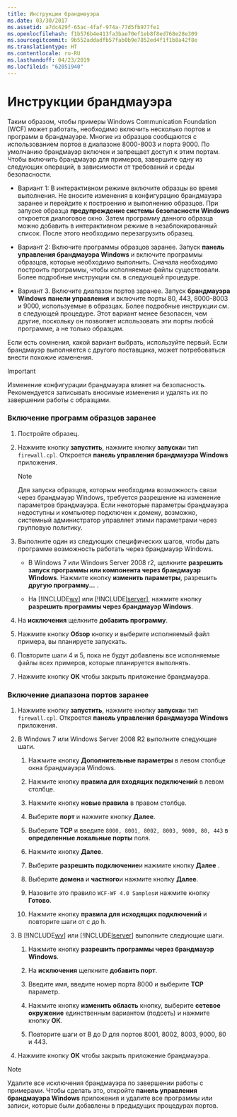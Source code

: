```yaml
---
title: Инструкции брандмауэра
ms.date: 03/30/2017
ms.assetid: a7dc429f-65ac-4faf-974a-77d5fb977fe1
ms.openlocfilehash: f1b576b4e413fa3bae70ef1eb8f8ed768e28e309
ms.sourcegitcommit: 9b552addadfb57fab0b9e7852ed4f1f1b8a42f8e
ms.translationtype: HT
ms.contentlocale: ru-RU
ms.lasthandoff: 04/23/2019
ms.locfileid: "62051940"
---
```

# <a name="firewall-instructions"></a>Инструкции брандмауэра
Таким образом, чтобы примеры Windows Communication Foundation (WCF) может работать, необходимо включить несколько портов и программ в брандмауэре. Многие из образцов сообщаются с использованием портов в диапазоне 8000-8003 и порта 9000. По умолчанию брандмауэр включен и запрещает доступ к этим портам. Чтобы включить брандмауэр для примеров, завершите одну из следующих операций, в зависимости от требований и среды безопасности.  
  
- Вариант 1: В интерактивном режиме включите образцы во время выполнения. Не вносите изменения в конфигурацию брандмауэра заранее и перейдите к построению и выполнению образцов. При запуске образца **предупреждение системы безопасности Windows** откроется диалоговое окно. Затем программу данного образца можно добавить в интерактивном режиме в незаблокированный список. После этого необходимо перезагрузить образец.  
  
- Вариант 2: Включите программы образцов заранее. Запуск **панель управления брандмауэра Windows** и включите программы образцов, которые необходимо выполнить. Сначала необходимо построить программы, чтобы исполняемые файлы существовали. Более подробные инструкции см. в следующей процедуре.  
  
- Вариант 3. Включите диапазон портов заранее. Запуск **брандмауэра Windows** **панели управления** и включите порты 80, 443, 8000-8003 и 9000, используемые в образцах. Более подробные инструкции см. в следующей процедуре. Этот вариант менее безопасен, чем другие, поскольку он позволяет использовать эти порты любой программе, а не только образцам.  
  
 Если есть сомнения, какой вариант выбрать, используйте первый. Если брандмауэр выполняется с другого поставщика, может потребоваться внести похожие изменения.  
  
> [!IMPORTANT]
>  Изменение конфигурации брандмауэра влияет на безопасность. Рекомендуется записывать вносимые изменения и удалять их по завершении работы с образцами.  
  
### <a name="to-enable-samples-programs-in-advance"></a>Включение программ образцов заранее  
  
1. Постройте образец.  
  
2. Нажмите кнопку **запустить**, нажмите кнопку **запуска**и тип `firewall.cpl`. Откроется **панель управления брандмауэра Windows** приложения.  
  
    > [!NOTE]
    >  Для запуска образцов, которым необходима возможность связи через брандмауэр Windows, требуется разрешение на изменение параметров брандмауэра. Если некоторые параметры брандмауэра недоступны и компьютер подключен к домену, возможно, системный администратор управляет этими параметрами через групповую политику.  
  
3. Выполните один из следующих специфических шагов, чтобы дать программе возможность работать через брандмауэр Windows.  
  
    - В Windows 7 или Windows Server 2008 r2, щелкните **разрешить запуск программы или компонента через брандмауэр Windows**. Нажмите кнопку **изменить параметры**, разрешить **другую программу...** .  
  
    - На [!INCLUDE[wv](../../../../includes/wv-md.md)] или [!INCLUDE[lserver](../../../../includes/lserver-md.md)], нажмите кнопку **разрешить программы через брандмауэр Windows**.  
  
4. На **исключения** щелкните **добавить программу**.  
  
5. Нажмите кнопку **Обзор** кнопку и выберите исполняемый файл примера, вы планируете запускать.  
  
6. Повторите шаги 4 и 5, пока не будут добавлены все исполняемые файлы всех примеров, которые планируется выполнять.  
  
7. Нажмите кнопку **ОК** чтобы закрыть приложение брандмауэра.  
  
### <a name="to-enable-a-port-range-in-advance"></a>Включение диапазона портов заранее  
  
1. Нажмите кнопку **запустить**, нажмите кнопку **запуска**и тип `firewall.cpl`. Откроется **панель управления брандмауэра Windows** приложения.  
  
2. В Windows 7 или Windows Server 2008 R2 выполните следующие шаги.  
  
    1. Нажмите кнопку **Дополнительные параметры** в левом столбце окна брандмауэра Windows.  
  
    2. Нажмите кнопку **правила для входящих подключений** в левом столбце.  
  
    3. Нажмите кнопку **новые правила** в правом столбце.  
  
    4. Выберите **порт** и нажмите кнопку **Далее**.  
  
    5. Выберите **TCP** и введите `8000, 8001, 8002, 8003, 9000, 80, 443` в **определенные локальные порты** поля.  
  
    6. Нажмите кнопку **Далее**.  
  
    7. Выберите **разрешить подключение**и нажмите кнопку **Далее** .  
  
    8. Выберите **домена** и **частного**и нажмите кнопку **Далее**.  
  
    9. Назовите это правило `WCF-WF 4.0 Samples`и нажмите кнопку **Готово**.  
  
    10. Нажмите кнопку **правила для исходящих подключений** и повторите шаги от c до h.  
  
3. В [!INCLUDE[wv](../../../../includes/wv-md.md)] или [!INCLUDE[lserver](../../../../includes/lserver-md.md)] выполните следующие шаги.  
  
    1. Нажмите кнопку **разрешить программы через брандмауэр Windows**.  
  
    2. На **исключения** щелкните **добавить порт**.  
  
    3. Введите имя, введите номер порта 8000 и выберите **TCP** параметр.  
  
    4. Нажмите кнопку **изменить область** кнопку, выберите **сетевое окружение** единственным вариантом (подсеть) и нажмите кнопку **ОК**.  
  
    5. Повторите шаги от B до D для портов 8001, 8002, 8003, 9000, 80 и 443.  
  
4. Нажмите кнопку **ОК** чтобы закрыть приложение брандмауэра.  
  
> [!NOTE]
>  Удалите все исключения брандмауэра по завершении работы с примерами. Чтобы сделать это, откройте **панель управления брандмауэра Windows** приложения и удалите все программы или записи, которые были добавлены в предыдущих процедурах портов.
